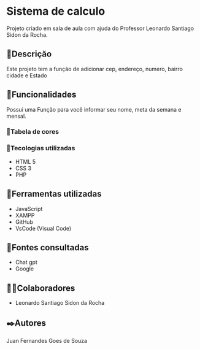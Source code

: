 # Sistema de calculo
Projeto criado em sala de aula com ajuda do Professor Leonardo Santiago Sidon da Rocha.


## 📄Descrição

Este projeto tem a função de adicionar cep, endereço, numero, bairro cidade e Estado
## 👾Funcionalidades

Possui uma Função para você informar seu nome, meta da semana e mensal.


### 🎨Tabela de cores



### 🤖Tecologias utilizadas
* HTML 5
* CSS 3
* PHP
## 🔧Ferramentas utilizadas
* JavaScript
* XAMPP
* GitHub
* VsCode (Visual Code)
## 🔗Fontes consultadas
* Chat gpt
* Google
## 🤜🤛Colaboradores
* Leonardo Santiago Sidon da Rocha

## ✒️Autores
Juan Fernandes Goes de Souza
